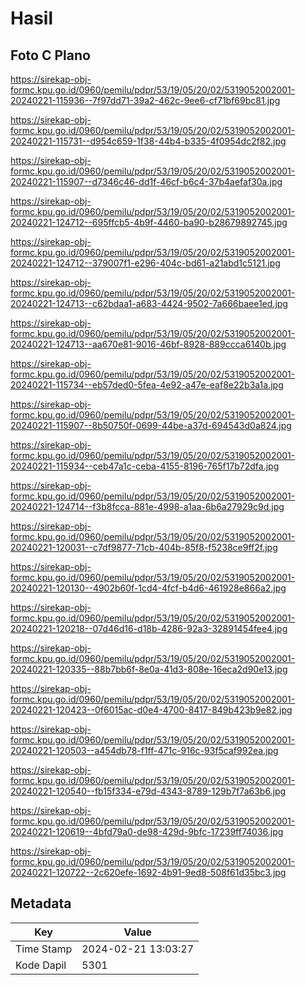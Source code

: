 # Hasil

## Foto C Plano

https://sirekap-obj-formc.kpu.go.id/0960/pemilu/pdpr/53/19/05/20/02/5319052002001-20240221-115936--7f97dd71-39a2-462c-9ee6-cf71bf69bc81.jpg

https://sirekap-obj-formc.kpu.go.id/0960/pemilu/pdpr/53/19/05/20/02/5319052002001-20240221-115731--d954c659-1f38-44b4-b335-4f0954dc2f82.jpg

https://sirekap-obj-formc.kpu.go.id/0960/pemilu/pdpr/53/19/05/20/02/5319052002001-20240221-115907--d7346c46-dd1f-46cf-b6c4-37b4aefaf30a.jpg

https://sirekap-obj-formc.kpu.go.id/0960/pemilu/pdpr/53/19/05/20/02/5319052002001-20240221-124712--695ffcb5-4b9f-4460-ba90-b28679892745.jpg

https://sirekap-obj-formc.kpu.go.id/0960/pemilu/pdpr/53/19/05/20/02/5319052002001-20240221-124712--379007f1-e296-404c-bd61-a21abd1c5121.jpg

https://sirekap-obj-formc.kpu.go.id/0960/pemilu/pdpr/53/19/05/20/02/5319052002001-20240221-124713--c62bdaa1-a683-4424-9502-7a666baee1ed.jpg

https://sirekap-obj-formc.kpu.go.id/0960/pemilu/pdpr/53/19/05/20/02/5319052002001-20240221-124713--aa670e81-9016-46bf-8928-889ccca6140b.jpg

https://sirekap-obj-formc.kpu.go.id/0960/pemilu/pdpr/53/19/05/20/02/5319052002001-20240221-115734--eb57ded0-5fea-4e92-a47e-eaf8e22b3a1a.jpg

https://sirekap-obj-formc.kpu.go.id/0960/pemilu/pdpr/53/19/05/20/02/5319052002001-20240221-115907--8b50750f-0699-44be-a37d-694543d0a824.jpg

https://sirekap-obj-formc.kpu.go.id/0960/pemilu/pdpr/53/19/05/20/02/5319052002001-20240221-115934--ceb47a1c-ceba-4155-8196-765f17b72dfa.jpg

https://sirekap-obj-formc.kpu.go.id/0960/pemilu/pdpr/53/19/05/20/02/5319052002001-20240221-124714--f3b8fcca-881e-4998-a1aa-6b6a27929c9d.jpg

https://sirekap-obj-formc.kpu.go.id/0960/pemilu/pdpr/53/19/05/20/02/5319052002001-20240221-120031--c7df9877-71cb-404b-85f8-f5238ce9ff2f.jpg

https://sirekap-obj-formc.kpu.go.id/0960/pemilu/pdpr/53/19/05/20/02/5319052002001-20240221-120130--4902b60f-1cd4-4fcf-b4d6-461928e866a2.jpg

https://sirekap-obj-formc.kpu.go.id/0960/pemilu/pdpr/53/19/05/20/02/5319052002001-20240221-120218--07d46d16-d18b-4286-92a3-32891454fee4.jpg

https://sirekap-obj-formc.kpu.go.id/0960/pemilu/pdpr/53/19/05/20/02/5319052002001-20240221-120335--88b7bb6f-8e0a-41d3-808e-16eca2d90e13.jpg

https://sirekap-obj-formc.kpu.go.id/0960/pemilu/pdpr/53/19/05/20/02/5319052002001-20240221-120423--0f6015ac-d0e4-4700-8417-849b423b9e82.jpg

https://sirekap-obj-formc.kpu.go.id/0960/pemilu/pdpr/53/19/05/20/02/5319052002001-20240221-120503--a454db78-f1ff-471c-916c-93f5caf992ea.jpg

https://sirekap-obj-formc.kpu.go.id/0960/pemilu/pdpr/53/19/05/20/02/5319052002001-20240221-120540--fb15f334-e79d-4343-8789-129b7f7a63b6.jpg

https://sirekap-obj-formc.kpu.go.id/0960/pemilu/pdpr/53/19/05/20/02/5319052002001-20240221-120619--4bfd79a0-de98-429d-9bfc-17239ff74036.jpg

https://sirekap-obj-formc.kpu.go.id/0960/pemilu/pdpr/53/19/05/20/02/5319052002001-20240221-120722--2c620efe-1692-4b91-9ed8-508f61d35bc3.jpg


## Metadata

| Key        | Value               |
| ---------- | ------------------- |
| Time Stamp | 2024-02-21 13:03:27 |
| Kode Dapil | 5301                |



